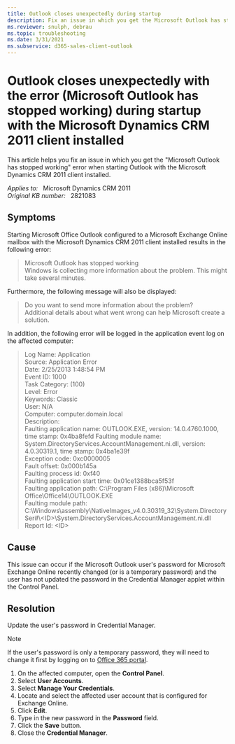 ```yaml
---
title: Outlook closes unexpectedly during startup
description: Fix an issue in which you get the Microsoft Outlook has stopped working error when starting Outlook with the Microsoft Dynamics CRM 2011 client installed.
ms.reviewer: snulph, debrau
ms.topic: troubleshooting
ms.date: 3/31/2021
ms.subservice: d365-sales-client-outlook
---
```

# Outlook closes unexpectedly with the error (Microsoft Outlook has stopped working) during startup with the Microsoft Dynamics CRM 2011 client installed

This article helps you fix an issue in which you get the "Microsoft Outlook has stopped working" error when starting Outlook with the Microsoft Dynamics CRM 2011 client installed.

_Applies to:_ &nbsp; Microsoft Dynamics CRM 2011  
_Original KB number:_ &nbsp; 2821083

## Symptoms

Starting Microsoft Office Outlook configured to a Microsoft Exchange Online mailbox with the Microsoft Dynamics CRM 2011 client installed results in the following error:

> Microsoft Outlook has stopped working  
> Windows is collecting more information about the problem. This might take several minutes.

Furthermore, the following message will also be displayed:

> Do you want to send more information about the problem?  
> Additional details about what went wrong can help Microsoft create a solution.

In addition, the following error will be logged in the application event log on the affected computer:

> Log Name: Application  
> Source:        Application Error  
> Date:          2/25/2013 1:48:54 PM  
> Event ID:      1000  
> Task Category: (100)  
> Level:         Error  
> Keywords:      Classic  
> User:          N/A  
> Computer: computer.domain.local  
> Description:  
> Faulting application name: OUTLOOK.EXE, version: 14.0.4760.1000, time stamp: 0x4ba8fefd
Faulting module name: System.DirectoryServices.AccountManagement.ni.dll, version: 4.0.30319.1, time stamp: 0x4ba1e39f  
> Exception code: 0xc0000005  
> Fault offset: 0x000b145a  
> Faulting process id: 0xf40  
> Faulting application start time: 0x01ce1388bca5f53f  
> Faulting application path: C:\Program Files (x86)\Microsoft Office\Office14\OUTLOOK.EXE  
> Faulting module path: C:\Windows\assembly\NativeImages_v4.0.30319_32\System.DirectorySer#\\\<ID>\System.DirectoryServices.AccountManagement.ni.dll  
> Report Id: \<ID>

## Cause

This issue can occur if the Microsoft Outlook user's password for Microsoft Exchange Online recently changed (or is a temporary password) and the user has not updated the password in the Credential Manager applet within the Control Panel.

## Resolution

Update the user's password in Credential Manager.

> [!NOTE]
> If the user's password is only a temporary password, they will need to change it first by logging on to [Office 365 portal](https://portal.microsoftonline.com).

1. On the affected computer, open the **Control Panel**.
2. Select **User Accounts**.
3. Select **Manage Your Credentials**.
4. Locate and select the affected user account that is configured for Exchange Online.
5. Click **Edit**.
6. Type in the new password in the **Password** field.
7. Click the **Save** button.
8. Close the **Credential Manager**.
